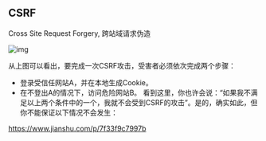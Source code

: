 ## CSRF

Cross Site Request Forgery, 跨站域请求伪造

![img](https://gitee.com/BlacksJack/picture-bed/raw/master/img/20201106154536.webp)

从上图可以看出，要完成一次CSRF攻击，受害者必须依次完成两个步骤：

- 登录受信任网站A，并在本地生成Cookie。
- 在不登出A的情况下，访问危险网站B。
   看到这里，你也许会说：“如果我不满足以上两个条件中的一个，我就不会受到CSRF的攻击”。是的，确实如此，但你不能保证以下情况不会发生：


https://www.jianshu.com/p/7f33f9c7997b
